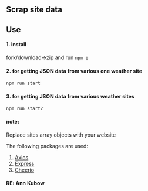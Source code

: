 ## Scrap site data

## Use

#### 1. install

fork/download->zip and run `npm i`

#### 2. for getting JSON data from various one weather site

`npm run start`

#### 3. for getting JSON data from various weather sites

`npm run start2`

#### note:

Replace sites array objects with your website

The following packages are used:

1. [Axios](https://www.npmjs.com/package/axios)
1. [Express](https://www.npmjs.com/package/express)
1. [Cheerio](https://www.npmjs.com/package/cheerio)

#### RE: Ann Kubow
